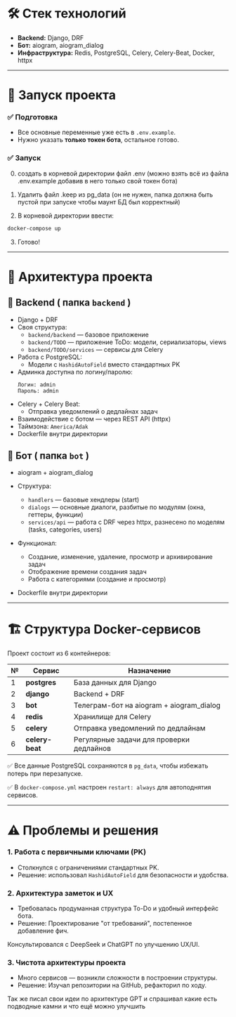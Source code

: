 # 🛠 Стек технологий

- **Backend:** Django, DRF
- **Бот:** aiogram, aiogram_dialog
- **Инфраструктура:** Redis, PostgreSQL, Celery, Celery-Beat, Docker, httpx

---

# 🚀 Запуск проекта

### ✅ Подготовка
- Все основные переменные уже есть в `.env.example`.
- Нужно указать **только токен бота**, остальное готово.

### ✅ Запуск

0. создать в корневой директории файл .env (можно взять всё из файла .env.example добавив в него только свой токен бота)

1. Удалить файл .keep из pg_data (он не нужен, папка должна быть пустой при запуске чтобы маунт БД был корректный)

2. В корневой директории ввести:
```bash
docker-compose up
```

3. Готово!

---

# 🧐 Архитектура проекта

## 📡 Backend ( папка `backend` )
- Django + DRF
- Своя структура:
  - `backend/backend` — базовое приложение
  - `backend/TODO` — приложение ToDo: модели, сериализаторы, views
  - `backend/TODO/services` — сервисы для Celery
- Работа с PostgreSQL:
  - Модели с `HashidAutoField` вместо стандартных PK
- Админка доступна по логину/паролю:
  ```
  Логин: admin
  Пароль: admin
  ```
- Celery + Celery Beat:
  - Отправка уведомлений о дедлайнах задач
- Взаимодействие с ботом — через REST API (httpx)
- Таймзона: `America/Adak`
- Dockerfile внутри директории

## 🤖 Бот ( папка `bot` )
- aiogram + aiogram_dialog
- Структура:
  - `handlers` — базовые хендлеры (start)
  - `dialogs` — основные диалоги, разбитые по модулям (окна, геттеры, функции)
  - `services/api` — работа с DRF через httpx, разнесено по моделям (tasks, categories, users)
- Функционал:
  - Создание, изменение, удаление, просмотр и архивирование задач
  - Отображение времени создания задач
  - Работа с категориями (создание и просмотр)

- Dockerfile внутри директории

---

# 🏗 Структура Docker-сервисов

Проект состоит из 6 контейнеров:

| № | Сервис       | Назначение                                      |
|---|------------- |-----------------------------------------------|
| 1 | **postgres** | База данных для Django                        |
| 2 | **django**   | Backend + DRF                                  |
| 3 | **bot**      | Телеграм-бот на aiogram + aiogram_dialog      |
| 4 | **redis**    | Хранилище для Celery                           |
| 5 | **celery**   | Отправка уведомлений по дедлайнам              |
| 6 | **celery-beat** | Регулярные задачи для проверки дедлайнов  |

✅ Все данные PostgreSQL сохраняются в `pg_data`, чтобы избежать потерь при перезапуске.

✅ В `docker-compose.yml` настроен `restart: always` для автоподнятия сервисов.

---

# ⚠ Проблемы и решения

### 1. Работа с первичными ключами (PK)
- Столкнулся с ограничениями стандартных PK.
- Решение: использовал `HashidAutoField` для безопасности и удобства.

### 2. Архитектура заметок и UX
- Требовалась продуманная структура To-Do и удобный интерфейс бота.
- Решение: Проектирование "от требований", постепенное добавление фич.

Консультировался с DeepSeek и ChatGPT по улучшению UX/UI.

### 3. Чистота архитектуры проекта
- Много сервисов — возникли сложности в построении структуры.
- Решение: Изучал репозитории на GitHub, рефакторил по ходу.

Так же писал свои идеи по архитектуре GPT и спрашивал какие есть подводные камни и что ещё можно улучшить

